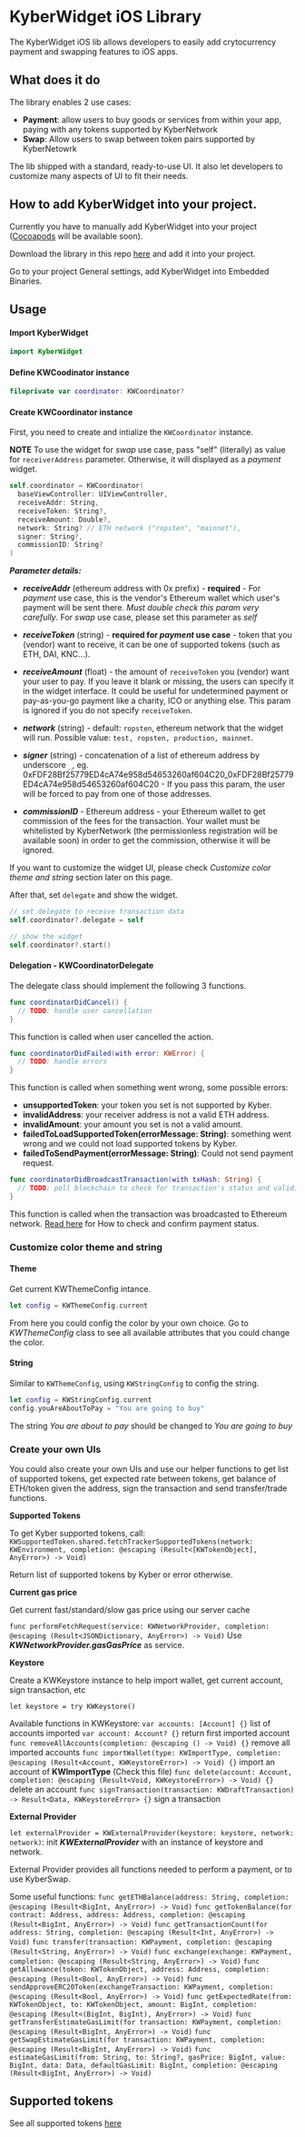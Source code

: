# KyberWidget iOS Library
The KyberWidget iOS lib allows developers to easily add crytocurrency payment and swapping features to iOS apps.

## What does it do

The library enables 2 use cases:

- **Payment**: allow users to buy goods or services from within your app,  paying with any tokens supported by KyberNetwork
- **Swap**: Allow users to swap between token pairs supported by KyberNetowrk

The lib shipped with a standard, ready-to-use UI. It also let developers to customize many aspects of UI to fit their needs.

## How to add KyberWidget into your project.

Currently you have to manually add KyberWidget into your project ([Cocoapods](https://cocoapods.org/) will be available soon).

Download the library in this repo [here](https://github.com/KyberNetwork/widget-swift/KyberWidget/KyberWidget.framework) and add it into your project. 

Go to your project General settings, add KyberWidget into Embedded Binaries.

## Usage

#### Import KyberWidget

```swift
import KyberWidget
```

#### Define KWCoodinator instance

```swift
fileprivate var coordinator: KWCoordinator?
```

#### Create KWCoordinator instance

First, you need to create and intialize the `KWCoordinator` instance.

**NOTE** To use the widget for _swap_ use case, pass "self" (literally) as value for `receiverAddress` parameter. Otherwise, it will displayed as a _payment_ widget.

```swift
self.coordinator = KWCoordinator(
  baseViewController: UIViewController,
  receiveAddr: String,
  receiveToken: String?,
  receiveAmount: Double?,
  network: String? // ETH network ("ropsten", "mainnet"),
  signer: String?,
  commissionID: String?
)
```
***Parameter details:***

- ***receiveAddr*** (ethereum address with 0x prefix) - **required** - For _payment_ use case, this is the vendor's Ethereum wallet which user's payment will be sent there. *Must double check this param very carefully*. For _swap_ use case, please set this parameter as *self*

- ***receiveToken*** (string) - **required for _payment_ use case** - token that you (vendor) want to receive, it can be one of supported tokens (such as ETH, DAI, KNC...).

- ***receiveAmount*** (float) - the amount of `receiveToken` you (vendor) want your user to pay. If you leave it blank or missing, the users can specify it in the widget interface. It could be useful for undetermined payment or pay-as-you-go payment like a charity, ICO or anything else. This param is ignored if you do not specify `receiveToken`.

- ***network*** (string) - default: `ropsten`, ethereum network that the widget will run. Possible value: `test, ropsten, production, mainnet`.

- ***signer*** (string) - concatenation of a list of ethereum address by underscore `_`, eg. 0xFDF28Bf25779ED4cA74e958d54653260af604C20_0xFDF28Bf25779ED4cA74e958d54653260af604C20 - If you pass this param, the user will be forced to pay from one of those addresses.

- ***commissionID*** - Ethereum address - your Ethereum wallet to get commission of the fees for the transaction. Your wallet must be whitelisted by KyberNetwork (the permissionless registration will be available soon) in order to get the commission, otherwise it will be ignored.

If you want to customize the widget UI, please check _Customize color theme and string_ section later on this page.

After that, set `delegate` and show the widget.

```swift
// set delegate to receive transaction data
self.coordinator?.delegate = self

// show the widget
self.coordinator?.start()
```

#### Delegation - KWCoordinatorDelegate

The delegate class should implement the following 3 functions.

```swift
func coordinatorDidCancel() {
  // TODO: handle user cancellation
}
```
This function is called when user cancelled the action.

```swift
func coordinatorDidFailed(with error: KWError) {
  // TODO: handle errors
}
```
This function is called when something went wrong, some possible errors: 
- **unsupportedToken**: your token you set is not supported by Kyber.
- **invalidAddress**: your receiver address is not a valid ETH address.
- **invalidAmount**: your amount you set is not a valid amount.
- **failedToLoadSupportedToken(errorMessage: String)**: something went wrong and we could not load supported tokens by Kyber.
- **failedToSendPayment(errorMessage: String)**: Could not send payment request.

```swift
func coordinatorDidBroadcastTransaction(with txHash: String) {
  // TODO: poll blockchain to check for transaction's status and validity
}
```
This function is called when the transaction was broadcasted to Ethereum network. [Read here](https://github.com/KyberNetwork/KyberWidget/blob/master/README.md#how-to-get-payment-status) for How to check and confirm payment status.


### Customize color theme and string
#### Theme

Get current KWThemeConfig intance.
```swift
let config = KWThemeConfig.current
```
From here you could config the color by your own choice. Go to *KWThemeConfig* class to see all available attributes that you could change the color.

#### String

Similar to `KWThemeConfig`, using `KWStringConfig` to config the string.

```swift
let config = KWStringConfig.current
config.youAreAboutToPay = "You are going to buy"
```

The string *You are about to pay* should be changed to *You are going to buy*

### Create your own UIs

You could also create your own UIs and use our helper functions to get list of supported tokens, get expected rate between tokens, get balance of ETH/token given the address, sign the transaction and send transfer/trade functions.

**Supported Tokens**

To get Kyber supported tokens, call:
`KWSupportedToken.shared.fetchTrackerSupportedTokens(network: KWEnvironment, completion: @escaping (Result<[KWTokenObject], AnyError>) -> Void)`

Return list of supported tokens by Kyber or error otherwise.

**Current gas price**

Get current fast/standard/slow gas price using our server cache

`func performFetchRequest(service: KWNetworkProvider, completion: @escaping (Result<JSONDictionary, AnyError>) -> Void)`
Use **_KWNetworkProvider.gasGasPrice_** as service.

**Keystore**

Create a KWKeystore instance to help import wallet, get current account, sign transaction, etc

`let keystore = try KWKeystore()`

Available functions in KWKeystore:
 `var accounts: [Account] {}` list of accounts imported
`var account: Account? {}` return first imported account
`func removeAllAccounts(completion: @escaping () -> Void) {}` remove all imported accounts
`func importWallet(type: KWImportType, completion: @escaping (Result<Account, KWKeystoreError>) -> Void) {}` import an account of **KWImportType** (Check this file)
`func delete(account: Account, completion: @escaping (Result<Void, KWKeystoreError>) -> Void) {}` delete an account
`func signTransaction(transaction: KWDraftTransaction) -> Result<Data, KWKeystoreError> {}` sign a transaction

**External Provider**

`let externalProvider = KWExternalProvider(keystore: keystore, network: network)`: init **_KWExternalProvider_** with an instance of keystore and network.

External Provider provides all functions needed to perform a payment, or to use KyberSwap.

Some useful functions:
`func getETHBalance(address: String, completion: @escaping (Result<BigInt, AnyError>) -> Void)`
`func getTokenBalance(for contract: Address, address: Address, completion: @escaping (Result<BigInt, AnyError>) -> Void)`
`func getTransactionCount(for address: String, completion: @escaping (Result<Int, AnyError>) -> Void)`
`func transfer(transaction: KWPayment, completion: @escaping (Result<String, AnyError>) -> Void)`
`func exchange(exchange: KWPayment, completion: @escaping (Result<String, AnyError>) -> Void)`
`func getAllowance(token: KWTokenObject, address: Address, completion: @escaping (Result<Bool, AnyError>) -> Void)`
`func sendApproveERC20Token(exchangeTransaction: KWPayment, completion: @escaping (Result<Bool, AnyError>) -> Void)`
`func getExpectedRate(from: KWTokenObject, to: KWTokenObject, amount: BigInt, completion: @escaping (Result<(BigInt, BigInt), AnyError>) -> Void)`
`func getTransferEstimateGasLimit(for transaction: KWPayment, completion: @escaping (Result<BigInt, AnyError>) -> Void)`
`func getSwapEstimateGasLimit(for transaction: KWPayment, completion: @escaping (Result<BigInt, AnyError>) -> Void)`
`func estimateGasLimit(from: String, to: String?, gasPrice: BigInt, value: BigInt, data: Data, defaultGasLimit: BigInt, completion: @escaping (Result<BigInt, AnyError>) -> Void)`

## Supported tokens
See all supported tokens [here](https://tracker.kyber.network/#/tokens)
